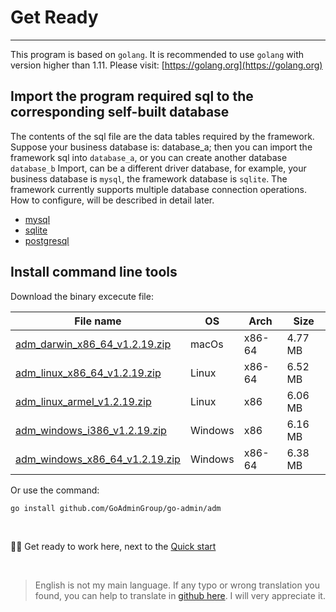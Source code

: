 # Get Ready
---

This program is based on ```golang```. It is recommended to use ```golang``` with version higher than 1.11. Please visit: [https://golang.org](https://golang.org)

## Import the program required sql to the corresponding self-built database

The contents of the sql file are the data tables required by the framework. Suppose your business database is: database_a; then you can import the framework sql into ```database_a```, or you can create another database ```database_b``` Import, can be a different driver database, for example, your business database is ```mysql```, the framework database is ```sqlite```. The framework currently supports multiple database connection operations. How to configure, will be described in detail later.

- [mysql](https://raw.githubusercontent.com/GoAdminGroup/go-admin/master/data/admin.sql)
- [sqlite](https://raw.githubusercontent.com/GoAdminGroup/go-admin/master/data/admin.db)
- [postgresql](https://raw.githubusercontent.com/GoAdminGroup/go-admin/master/data/admin.pgsql)

## Install command line tools

Download the binary excecute file: 

|  File name   | OS  | Arch  | Size  |
|  ----  | ----  | ----  |----  |
| [adm_darwin_x86_64_v1.2.19.zip](http://file.go-admin.cn/go_admin/cli/v1_2_19/adm_darwin_x86_64_v1.2.19.zip)  | macOs | x86-64 | 4.77 MB
| [adm_linux_x86_64_v1.2.19.zip](http://file.go-admin.cn/go_admin/cli/v1_2_19/adm_linux_x86_64_v1.2.19.zip)  | Linux | x86-64   | 6.52 MB
| [adm_linux_armel_v1.2.19.zip](http://file.go-admin.cn/go_admin/cli/v1_2_19/adm_linux_armel_v1.2.19.zip)  | Linux | x86   | 6.06 MB
| [adm_windows_i386_v1.2.19.zip](http://file.go-admin.cn/go_admin/cli/v1_2_19/adm_windows_i386_v1.2.19.zip)  | Windows | x86  |6.16 MB
| [adm_windows_x86_64_v1.2.19.zip](http://file.go-admin.cn/go_admin/cli/v1_2_19/adm_windows_x86_64_v1.2.19.zip)  | Windows | x86-64   |6.38 MB


Or use the command:

```
go install github.com/GoAdminGroup/go-admin/adm
```

<br>

🍺🍺 Get ready to work here, next to the [Quick start](quick_start)

<br>

> English is not my main language. If any typo or wrong translation you found, you can help to translate in [github here](https://github.com/GoAdminGroup/docs). I will very appreciate it.


